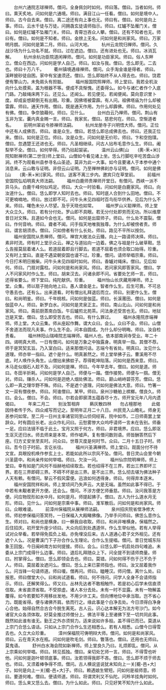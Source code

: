 <!-- { "loadSidebar": true } -->
　　台州六通院志球禅师。僧问。全身佩剑时如何。师曰落。僧曰。当者如何。师曰。熏天炙地。问如何是六通境。师曰。满目江山一任看。僧曰。如何是境中人。师曰。古今自去来。僧曰。离二途还有向上事也无。师曰有。僧曰。如何是向上事。师曰。云水千徒与万徒。问拥毳玄徒请师指示。师曰。红罏不坠雁门关。僧曰。如何是红罏不坠雁门关。师曰。青霄岂吝众人攀。僧曰。还有不知者也无。师曰有。僧曰。如何是不知者。师曰。金牓上无名。问如何是和尚家风。师曰。万家明月朗。问如何是第二月。师曰。山河大地。
　　杭州云龙院归禅师。僧问。久战沙场为什么功名不就。师曰。过在遮边。僧曰。还有进处也无。师曰。冰消瓦解。
　　杭州余杭功臣院道闲禅师。僧问。如何是功臣家风。师曰。俗人东畔立。僧众在西边。问如何是学人自己。师曰。如汝与我。僧曰。恁么即无。二去也。师曰十万八千。
　　衢州镇境遇缘禅师。僧问。众手淘金谁是得者。师曰。溪畔披砂徒自困。家中有宝速须还。僧曰。恁么即始终不从人得去也。师曰。饶君便有擎山力。未免肩头有担胝。
　　福州报国院照禅师。师上堂曰。我若全机汝向什么处摸索。盖为根器不等。便成不具惭愧。还委得么。如今与诸仁者作个入底门路。乃敲绳床两下云。还见么。还闻么。若见便见。若闻便闻。莫向意识里卜度。却成妄想颠倒无有出期。珍重。因佛塔被雷霹。有人问。祖佛塔庙为什么却被雷霹。师曰。通天作用。僧曰。既是通天作用。为什么却霹佛。师曰。作用何处见有佛。僧曰。争奈狼藉何。师曰。见什么。
　　台州白云乃禅师。僧问。荆山有玉非为宝。囊内真金赐一言。师曰。我家贫。僧曰。慈悲何在。师曰。空惭道者名。
　　前明州翠岩令掺禅师法嗣。
　　杭州龙册寺子兴明悟大师。僧问。正位中还有人成佛否。师曰。谁是众生。僧曰。若恁么即总成佛去也。师曰。还我正位来。僧曰。如何是正位。师曰。汝是众生。问如何是无价珍。师曰。卞和空抱璞。僧曰。忽遇楚王还进也无。师曰。凡圣相继续。问古人拈布毛意作么生。师曰。阇梨举不全。僧曰。如何举得。师乃拈起袈裟。
　　温州云山佛[山　　(奧-釆+米)]院知默禅师(第二世住)师上堂曰。山僧如今看见诸上坐。恁么行脚吃辛吃苦盘山涉涧。终不为观看州县参寻名山圣迹。莫非为此一大事。如今且要诸人于本参中通个消息来。云山敢与证明。非但云山证明。乃至禅林佛刹亦与证明。僧问。如何是佛[山　　(奧-釆+米)]家风。师曰。送客不离三步内。邀宾只在草堂前。
　　前福州安国院弘瑫明真大师法嗣。
　　福州白鹿师贵禅师开堂日。有僧问。西峡一派不异马头。白鹿千峰何似鸡足。师曰。大众一时验看。问如何是白鹿家风。师曰。向汝道什么。僧曰。恁么即学人知时去也。师曰。知时底人合到什么田地。僧曰。不可更喃喃地。师曰。放过即不可。问牛头未见四祖时百鸟衔华供养。见后为什么不来。师曰。曙色未分人尽望。及乎天晓也如常。
　　福州罗山义聪禅师。师上堂大众立久。师曰。若有分付处。罗山即不具眼。若无分付处即劳而无功。所以维摩昔日对文殊。且道如今会也无。僧问。如何是出窟师子。师曰。什么处不震裂。僧曰。作何音响。师曰。聋者不闻。问手指天地唯我独尊。为什么却被傍者责。师曰。谓言胡须赤。僧曰。只如傍者有什么长处。师曰。路见不平所以按剑。
　　福州安国院从贵禅师。僧问。禅宫大敞法众云臻。向上一路请师决择。师曰。素非时流。师有时上堂示众云。禅之与道拈向一边着。佛之与祖是什么破草鞋。恁么告报莫屈着诸人么。若道屈着即且行脚去。若道不屈着也须合取口始得。珍重。又有时上堂曰。直是不遇梁朝安国也谩不过。珍重。僧问。请师举唱宗乘。师曰。今日打禾明日搬柴。问牛头未见四祖时如何。师曰。香罏对绳床。僧曰。见后如何。师曰。门扇对露柱。问如何是和尚家风。师曰。若问家风即答家风。僧曰。学人不问家风时作么生。师曰。胡来汉去。问诸余即不问。省要处乞师一言。师曰。还得省要么。师下堂曰。纯陀献供。珍重。
　　福州怡山长庆藏用禅师。师上堂。众集。师以扇子抛向地上曰。愚人谓金是土。智者作么生。后生可畏。不可总守愚去也。还有么。出来道看。时有僧出礼拜退后而立。师曰。别更作么生。僧曰。和尚明鉴。师曰。千年桃核。问如何是伽蓝。师曰。长溪莆田。僧曰。如何是伽蓝中人。师曰。新罗白水。问如何是灵泉正主。师曰。南山北山。问如何是和尚家风。师曰。斋前厨蒸南白饭。午后罏煎北苑茶。问法身还受苦也无。师曰。地狱岂是天堂。僧曰。恁么即受苦去也。师曰。有什么罪过。
　　福州永隆院彦端禅师。师上堂。大众云集。师从座起作舞。谓大众曰。会么。众曰不会。师曰。山僧不舍道法而现凡夫事。作么生不会。问本自圆成。为什么却分明晦。师曰。汝自检责看。
　　福州林阳山瑞峰院志端禅师。福州人也。依本部南涧寺受业。年二十四。谒明真大师。一日有僧问。如何是万象之中独露身。明真举一指。其僧不荐。师于是冥契玄旨。乃入室白曰。适来那僧问话。志端今有省处。明真曰。汝见什么道理。师亦举一指曰。遮个是什么。明真甚然之。师上堂举拂子云。曹溪用不尽底。时人唤作头角生。山僧拈来拂蚊子。荐得乾坤陷落。问如何是西来意。师曰。木马走似烟石人趁不及。问如何是禅。师曰。今年早去年。僧曰。如何是道。师曰。冬田半折耗。问如何是学人自己。师便与一蹋。僧作接势。师便与一掴。僧无对。师曰。赚杀人。问如何是迥绝人烟处佛法。师曰。巅山峭峙碧芬芳。僧曰。恁么即一真之理华野不殊。师曰。不是遮个道理。问如何是佛法大意。师曰。竹箸一文一双有僧夜参。师曰。阿谁僧曰。某甲。师曰。泉州沙糖舶上槟榔。僧良久。师曰。会么。僧曰。不会。师曰。尔若会即廓清五蕴吞尽十方。师开宝元年八月内遗偈曰。
　　年来二月二　　别汝暂相弃
　　爇灰散四林　　勿占檀那地
　　此偈因侍者传于外。四众咸写而记之。至明年正月二十八日。州民竞入山瞻礼。师身无恙参问如常。至二月一日州主率诸官同至山侦伺经宵。院中如市。二日师斋罢上堂辞众。时有圆应长老。出众作礼问曰。云愁雾惨大众呜呼请师一言未在告别。师垂一足。应曰法镜不临于此土。宝月又照于何方。师曰。非君境界。应曰。恁么即沤生沤灭还归水。师去师来是本常。师作嘘声。复有僧问数则语。师皆酬答然后下座。归方丈安坐至亥时。问众曰。世尊灭度是何时节。众曰。二月十五日子时。师曰。吾今日子时前。言讫长往。
　　福州兴圣满禅师。师上堂曰。觌面分付不待文宣。具眼投机唤作参玄上士。若能如此所以宗风不坠。僧问。昔日灵山会里今朝兴圣筵中。和尚亲传如何举唱。师曰。欠汝一问。
　　福州仙宗院明禅师。师上堂曰。幸有如是门风何不烜赫地绍续取去。若也绍得不在三界。若出三界即坏三界。若在三界即碍三界。不碍不坏是出三界。是不出三界。恁么彻去堪为佛法种子人天有赖。有僧问。拏云不假风雷便。迅浪如何透得身。师曰。何得弃本逐末。
　　福州安国院祥和尚。师上堂顷间乃失声云。大是无端。虽然如此事不得已。于中若有未觏者更开方便。还会么。僧问。不涉方便乞师垂慈。师曰。汝问我答是方便。问应物现形如水中月。如何是月。师提起拂子。僧曰。古人为什么道水月无形。师曰。见什么。问如何是宗乘中事。师曰。淮军散后。问如何是和尚家风。师曰。众眼难谩。
　　前漳州保福院从展禅师法嗣。
　　泉州招庆院省僜净修大师。师初参保福问答冥符。一日保福入大殿睹佛像。乃举手问师曰。佛恁么意作么生。师对曰。和尚也是横身。曰一橛我自收取。师曰。和尚非唯横身。保福然之。后住招庆。初开堂升座少顷曰。大众向后到处遇道伴。作么生举似他。若有人举得试对众举看。若举得免孤负上祖。亦免埋没后来。古人道通心君子文外相见。还有遮个人么。况是曹溪门下子孙合作么生理论。合作么生提唱。僧问。昔日觉城东际象王回旋。今日闽岭南方如何提接。师曰。会么。曰恁么即一机启处四句难追。未委从上宗门成得什么边事。师曰。退后礼拜随众上下。问全提不到请师商量。师曰。拊掌得么。僧曰。恁么即领会去也。师曰。莫错。问如何得不伤于己不负于人。师曰。莫屈着汝遮问么。僧曰。恁么上来已蒙师指也。师曰。汝又屈着我作么。问当锋一句请师道。师曰嗄。僧再问。师曰。瞌睡汉。师问僧。离什么处。曰报恩。师曰僧堂大小。曰和尚试道看。师曰。何不待问。问学人全身不会请师指示。师曰。还解笑得么。师又曰。丛林先达者不敢相触忤。若是初心后学未信直须信取。未省直须省取。不受掠虚。诸人本分去处。未有一时不显露。未有一物解盖覆得。如今若要知不用移丝发地。不用少许工夫。但向博地位中承当取。岂不省心力。既能省得。便与诸佛齐肩。依而行之。缘此事是个白净去处。今日须得白净身心合他。始得自然合古合今脱生离死。古人云。识心达本解无为法方号沙门。如今诸官大众各须体取。好莫全推过师僧分上。佛法平等上至诸佛下至一切共同此事。既然如此谁有谁无。勤王之外亦须努力。适来说如许多般。盖不得已而已。莫道从上宗门合恁么语话。只如从上宗门合作么生还相悉么。若有人相悉。山僧今日得雪去也。久立大众珍重。
　　漳州保福院可俦明辩大师。僧问。如何是和尚家风。师曰。云在青天水在瓶。问如何是吹毛剑。师曰。瞥落也。僧曰。还用也无师曰。莫鬼语。
　　舒州白水海会院如新禅师。师上堂良久乃曰。礼烦即乱。僧问。从上宗乘如何举唱。师曰。转见孤独。僧曰。亲切处乞师一言。师曰。不得雪也听他。问如何是迦叶顿领底事。师曰。汝若领得我即不吝。僧曰。恁么即不烦于师去也。师曰。又须着棒争得不烦。僧问。古人横说竖说犹未知向上一关[槴-邑+大]子。如何是向上一关[槴-邑+大]子。师曰。赖遇娘生臂短。问如何是祖师意。师曰。要道何难。僧曰。便请师道。师曰。将谓灵利又不仙陀。问羚羊挂角时如何。师曰。恁么来又恁么去。僧曰。为什么如此。师曰。只见好笑不知为什么如此。
